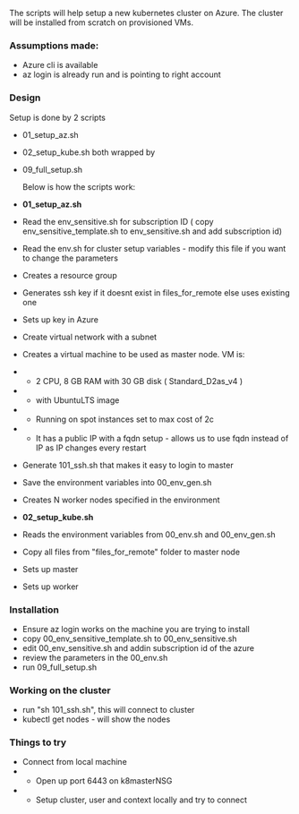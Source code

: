 The scripts will help setup a new kubernetes cluster on Azure. The cluster will be installed from scratch on provisioned VMs.

### Assumptions made:

- Azure cli is available
- az login is already run and is pointing to right account

### Design

Setup is done by 2 scripts

- 01_setup_az.sh
- 02_setup_kube.sh
  both wrapped by
- 09_full_setup.sh

  Below is how the scripts work:

- **01_setup_az.sh**
- Read the env_sensitive.sh for subscription ID ( copy env_sensitive_template.sh to env_sensitive.sh and add subscription id)
- Read the env.sh for cluster setup variables - modify this file if you want to change the parameters
- Creates a resource group
- Generates ssh key if it doesnt exist in files_for_remote else uses existing one
- Sets up key in Azure
- Create virtual network with a subnet
- Creates a virtual machine to be used as master node. VM is:
- - 2 CPU, 8 GB RAM with 30 GB disk ( Standard_D2as_v4 )
- - with UbuntuLTS image
- - Running on spot instances set to max cost of 2c
- - It has a public IP with a fqdn setup - allows us to use fqdn instead of IP as IP changes every restart
- Generate 101_ssh.sh that makes it easy to login to master
- Save the environment variables into 00_env_gen.sh
- Creates N worker nodes specified in the environment
- **02_setup_kube.sh**
- Reads the environment variables from 00_env.sh and 00_env_gen.sh
- Copy all files from "files_for_remote" folder to master node
- Sets up master
- Sets up worker

### Installation

- Ensure az login works on the machine you are trying to install
- copy 00_env_sensitive_template.sh to 00_env_sensitive.sh
- edit 00_env_sensitive.sh and addin subscription id of the azure
- review the parameters in the 00_env.sh
- run 09_full_setup.sh

### Working on the cluster

- run "sh 101_ssh.sh", this will connect to cluster
- kubectl get nodes - will show the nodes

### Things to try

- Connect from local machine
- - Open up port 6443 on k8masterNSG
- - Setup cluster, user and context locally and try to connect
